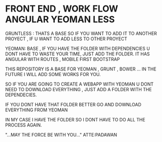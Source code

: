 # FRONT END , WORK FLOW ANGULAR YEOMAN LESS
GRUNTLESS : THATS A BASE SO IF YOU WANT TO ADD IT TO ANOTHER PROYECT , IF U WANT TO ADD LESS TO OTHER PROYECT

YEOMAN: BASE , IF YOU HAVE THE FOLDER WITH DEPENDENCIES U DONT HAVE TO WASTE YOUR TIME, JUST ADD THE FOLDER. IT HAS ANGULAR WITH ROUTES , MOBILE FIRST BOOTSTRAP

THIS REPOSITORY IS A BASE FOR YEOMAN , GRUNT , BOWER ... IN THE FUTURE I WILL ADD SOME WORKS FOR YOU.

SO IF YOU ARE GOING TO CREATE A WEBAPP WITH YEOMAN U DONT NEED TO DOWNLOAD EVERYTHING , JUST ADD A FOLDER WITH THE DEPENDECIES.

IF YOU DONT HAVE THAT FOLDER BETTER GO AND DOWNLOAD EVERYTHING FROM YEOMAN

IN MY CASE I HAVE THE FOLDER SO I DONT HAVE TO DO ALL THE PROCESS AGAIN.

"...MAY THE FORCE BE WITH YOU..." ATTE:PADAWAN
